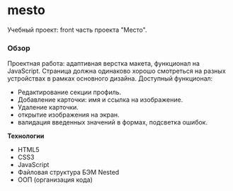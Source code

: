 # mesto
Учебный проект:  front часть проекта "Место".

### Обзор

Проектная работа:  адаптивная верстка макета, функционал на JavaScript.
Страница должна одинаково хорошо смотреться на разных устройствах в рамках основного дизайна.
Доступный функционал:
- Редактирование секции профиль.
- Добавление карточки: имя и ссылка на изображение.
- Удаление карточки.
- открытие изображения на экран.
- валидация введенных значений в формах, подсветка ошибок.

**Технологии**

* HTML5
* CSS3
* JavaScript
* Файловая структура БЭМ Nested
* ООП (организация кода)

